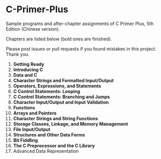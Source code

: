 # C-Primer-Plus
Sample programs and after-chapter assignments of C Primer Plus, 5th Edition (Chinese version).

Chapters are listed below (bold ones are finished).

Please post issues or pull requests if you found mistakes in this project. Thank you.

1. **Getting Ready**
2. **Introducing C**
3. **Data and C**
4. **Character Strings and Formatted Input/Output**
5. **Operators, Expressions, and Statements**
6. **C Control Statements: Looping**
7. **C Control Statements: Branching and Jumps**
8. **Character Input/Output and Input Validation**
9. **Functions**
10. **Arrays and Pointers**
11. **Character Strings and String Functions**
12. **Storage Classes, Linkage, and Memory Management**
13. **File Input/Output**
14. **Structures and Other Data Forms**
15. **Bit Fiddling**
16. **The C Preprocessor and the C Library**
17. Advanced Data Representation